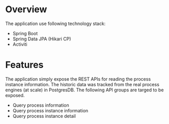 # Overview
The application use following technology stack:
* Spring Boot
* Spring Data JPA (Hikari CP)
* Activiti

# Features
The application simply expose the REST APIs for reading the process instance information. The historic data was tracked from the real process engines (at scale) in PostgresDB. The following API groups are targed to be exposed.
* Query process information
* Query process instance information
* Query process instance detail
